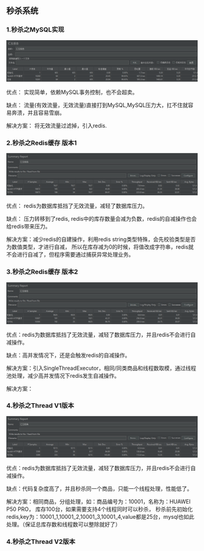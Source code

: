 ## 秒杀系统

### 1.秒杀之MySQL实现

![png 秒杀之MySQL实现](seckill-mysql.png)

优点： 实现简单，依赖MySQL事务控制，也不会超卖。

缺点： 流量(有效流量，无效流量)直接打到MySQL,MySQL压力大，扛不住就容易奔溃，并且容易雪崩。

解决方案： 将无效流量过滤掉，引入redis.

### 2.秒杀之Redis缓存 版本1

![png 秒杀之MySQL实现](seckill-redis-v1.png)

优点： redis为数据库抵挡了无效流量，减轻了数据库压力。

缺点： 压力转移到了redis, redis中的库存数量会减为负数，redis的自减操作也会给redis带来压力。

解决方案：减少redis的自建操作，利用redis string类型特殊，会先校验类型是否为数值类型，才进行自减，
所以在库存减为0的时候，将值改成字符串，redis就不会进行自减了，但程序需要通过捕获异常处理业务。

### 3.秒杀之Redis缓存 版本2

![png 秒杀之MySQL实现](seckill-redis-v2.png)

优点：redis为数据库抵挡了无效流量，减轻了数据库压力，并且redis不会进行自减操作。

缺点：高并发情况下，还是会触发redis的自减操作。

解决方案：引入SingleThreadExecutor，相同/同类商品和线程数取模，通过线程池处理，减少高并发情况下redis发生自减操作。

解决方案：

### 4.秒杀之Thread V1版本

![png 秒杀之MySQL实现](seckill-thread-v1.png)

优点：redis为数据库抵挡了无效流量，减轻了数据库压力，并且redis不会进行自减操作。

缺点：代码复杂度高了，并且秒杀同一个商品，只能一个线程处理，性能低了。

解决方案：相同商品，分组处理，如：商品编号为：10001，名称为：HUAWEI P50 PRO， 库存100台，如果需要支持4个线程同时可以秒杀，
秒杀前先初始化redis,key为：10001_1,10001_2,10001_3,10001_4,value都是25台，mysql也如此处理。（保证总库存数和线程数可以整除就好了）

### 4.秒杀之Thread V2版本

